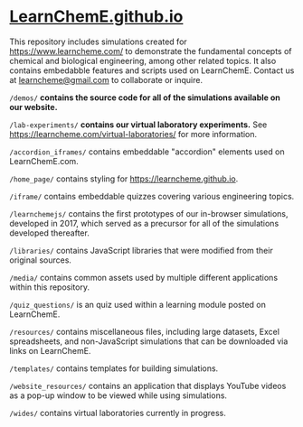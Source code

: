# [LearnChemE.github.io](https://learncheme.github.io)

This repository includes simulations created for https://www.learncheme.com/ to demonstrate the fundamental concepts of chemical and biological engineering, among other related topics. It also contains embedabble features and scripts used on LearnChemE. Contact us at learncheme@gmail.com to collaborate or inquire.

`/demos/` **contains the source code for all of the simulations available on our website.**

`/lab-experiments/` **contains our virtual laboratory experiments.** See https://learncheme.com/virtual-laboratories/ for more information.

`/accordion_iframes/` contains embeddable "accordion" elements used on LearnChemE.com.

`/home_page/` contains styling for https://learncheme.github.io.

`/iframe/` contains embeddable quizzes covering various engineering topics.

`/learnchemejs/` contains the first prototypes of our in-browser simulations, developed in 2017, which served as a precursor for all of the simulations developed thereafter.

`/libraries/` contains JavaScript libraries that were modified from their original sources.

`/media/` contains common assets used by multiple different applications within this repository.

`/quiz_questions/` is an quiz used within a learning module posted on LearnChemE.

`/resources/` contains miscellaneous files, including large datasets, Excel spreadsheets, and non-JavaScript simulations that can be downloaded via links on LearnChemE.

`/templates/` contains templates for building simulations.

`/website_resources/` contains an application that displays YouTube videos as a pop-up window to be viewed while using simulations.

`/wides/` contains virtual laboratories currently in progress.
